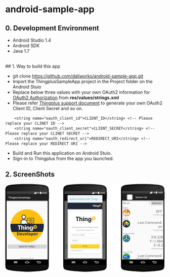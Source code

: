 # android-sample-app

## 0. Development Environment

- Android Studio 1.4
- Android SDK
- Java 1.7

<br/>
## 1. Way to build this app

- git clone https://github.com/daliworks/android-sample-app.git
- Import the ThingplusSampleApp project in the Project folder on the Android Stuio
- Replace below three values with your own OAuth2 information for [OAuth2 Authorization](http://oauth.net/2/) from **res/values/strings.xml**
 - Please refer [Thingplus support document](http://support.thingplus.net/ko/rest-api/getting-started.html) to generate your own OAuth2 Client ID, Client Secret and so on.
```
    <string name="oauth_client_id">CLIENT_ID</string> <!-- Please replace your CLINET ID -->
    <string name="oauth_client_secret">CLIENT_SECRET</string> <!-- Please replace your CLINET SECRET -->
    <string name="oauth_redirect_uri">REDIRECT_URI</string> <!-- Please replace your REDIRECT URI -->
```

- Build and Run this application on Android Stuio.
- Sign-in to Thingplus from the app you launched.
 
## 2. ScreenShots

![Thingplus Sample Application capture](/assets/thingplus_sample_capture.png)
